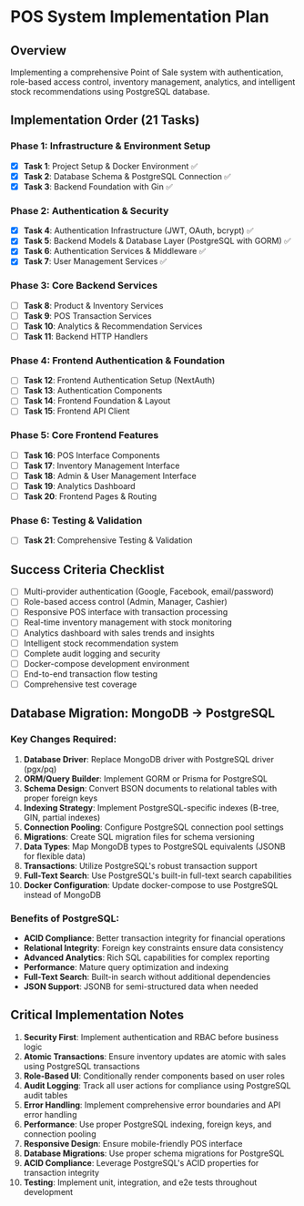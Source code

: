 # POS System Implementation Plan

## Overview
Implementing a comprehensive Point of Sale system with authentication, role-based access control, inventory management, analytics, and intelligent stock recommendations using PostgreSQL database.

## Implementation Order (21 Tasks)

### Phase 1: Infrastructure & Environment Setup
- [x] **Task 1**: Project Setup & Docker Environment ✅
- [x] **Task 2**: Database Schema & PostgreSQL Connection ✅
- [x] **Task 3**: Backend Foundation with Gin ✅

### Phase 2: Authentication & Security
- [x] **Task 4**: Authentication Infrastructure (JWT, OAuth, bcrypt) ✅
- [x] **Task 5**: Backend Models & Database Layer (PostgreSQL with GORM) ✅
- [x] **Task 6**: Authentication Services & Middleware ✅
- [x] **Task 7**: User Management Services ✅

### Phase 3: Core Backend Services
- [ ] **Task 8**: Product & Inventory Services
- [ ] **Task 9**: POS Transaction Services
- [ ] **Task 10**: Analytics & Recommendation Services
- [ ] **Task 11**: Backend HTTP Handlers

### Phase 4: Frontend Authentication & Foundation
- [ ] **Task 12**: Frontend Authentication Setup (NextAuth)
- [ ] **Task 13**: Authentication Components
- [ ] **Task 14**: Frontend Foundation & Layout
- [ ] **Task 15**: Frontend API Client

### Phase 5: Core Frontend Features
- [ ] **Task 16**: POS Interface Components
- [ ] **Task 17**: Inventory Management Interface
- [ ] **Task 18**: Admin & User Management Interface
- [ ] **Task 19**: Analytics Dashboard
- [ ] **Task 20**: Frontend Pages & Routing

### Phase 6: Testing & Validation
- [ ] **Task 21**: Comprehensive Testing & Validation

## Success Criteria Checklist
- [ ] Multi-provider authentication (Google, Facebook, email/password)
- [ ] Role-based access control (Admin, Manager, Cashier)
- [ ] Responsive POS interface with transaction processing
- [ ] Real-time inventory management with stock monitoring
- [ ] Analytics dashboard with sales trends and insights
- [ ] Intelligent stock recommendation system
- [ ] Complete audit logging and security
- [ ] Docker-compose development environment
- [ ] End-to-end transaction flow testing
- [ ] Comprehensive test coverage

## Database Migration: MongoDB → PostgreSQL

### Key Changes Required:
1. **Database Driver**: Replace MongoDB driver with PostgreSQL driver (pgx/pq)
2. **ORM/Query Builder**: Implement GORM or Prisma for PostgreSQL
3. **Schema Design**: Convert BSON documents to relational tables with proper foreign keys
4. **Indexing Strategy**: Implement PostgreSQL-specific indexes (B-tree, GIN, partial indexes)
5. **Connection Pooling**: Configure PostgreSQL connection pool settings
6. **Migrations**: Create SQL migration files for schema versioning
7. **Data Types**: Map MongoDB types to PostgreSQL equivalents (JSONB for flexible data)
8. **Transactions**: Utilize PostgreSQL's robust transaction support
9. **Full-Text Search**: Use PostgreSQL's built-in full-text search capabilities
10. **Docker Configuration**: Update docker-compose to use PostgreSQL instead of MongoDB

### Benefits of PostgreSQL:
- **ACID Compliance**: Better transaction integrity for financial operations
- **Relational Integrity**: Foreign key constraints ensure data consistency
- **Advanced Analytics**: Rich SQL capabilities for complex reporting
- **Performance**: Mature query optimization and indexing
- **Full-Text Search**: Built-in search without additional dependencies
- **JSON Support**: JSONB for semi-structured data when needed

## Critical Implementation Notes
1. **Security First**: Implement authentication and RBAC before business logic
2. **Atomic Transactions**: Ensure inventory updates are atomic with sales using PostgreSQL transactions
3. **Role-Based UI**: Conditionally render components based on user roles
4. **Audit Logging**: Track all user actions for compliance using PostgreSQL audit tables
5. **Error Handling**: Implement comprehensive error boundaries and API error handling
6. **Performance**: Use proper PostgreSQL indexing, foreign keys, and connection pooling
7. **Responsive Design**: Ensure mobile-friendly POS interface
8. **Database Migrations**: Use proper schema migrations for PostgreSQL
9. **ACID Compliance**: Leverage PostgreSQL's ACID properties for transaction integrity
10. **Testing**: Implement unit, integration, and e2e tests throughout development
